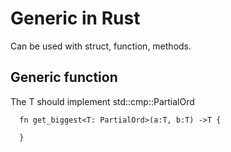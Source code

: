 # Generic in Rust

Can be used with struct, function, methods.

## Generic function

The T should implement std::cmp::PartialOrd

```
  fn get_biggest<T: PartialOrd>(a:T, b:T) ->T {

  }
```
